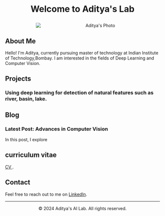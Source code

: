 <h1 align="center">

 Welcome to Aditya's Lab

</h1>

<div style="text-align:center;">
  <img src="Aditya_Patane.png" alt="Aditya's Photo" style="display: block; margin-left: 100; margin-right: 0;">
</div>

## About Me

Hello! I'm Aditya, currently pursuing master of technology at Indian Institute of Technology,Bombay. I am interested in the fields of Deep Learning and Computer Vision.

## Projects

### Using deep learning for detection of natural features such as river, basin, lake.

## Blog

### Latest Post: Advances in Computer Vision
In this post, I explore 

## curriculum vitae
[ CV ](https://drive.google.com/file/d/1CTrs5cs01c6iyOzhbbEwiRIMd7WLmZfk/view?usp=drive_link).
## Contact

Feel free to reach out to me on [LinkedIn](https://www.linkedin.com/in/adityapatane123).

---

<p align="center">© 2024 Aditya's AI Lab. All rights reserved.</p>
